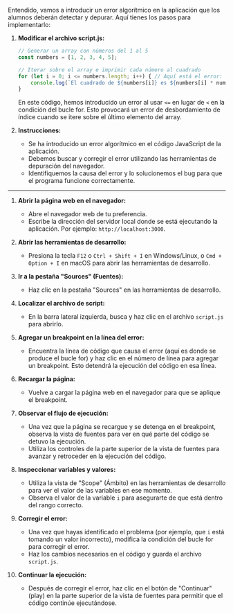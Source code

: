 Entendido, vamos a introducir un error algorítmico en la aplicación que los alumnos deberán detectar y depurar. Aquí tienes los pasos para implementarlo:

1. **Modificar el archivo script.js:**
   ```javascript
   // Generar un array con números del 1 al 5
   const numbers = [1, 2, 3, 4, 5];

   // Iterar sobre el array e imprimir cada número al cuadrado
   for (let i = 0; i <= numbers.length; i++) { // Aquí está el error: debería ser i < numbers.length
       console.log(`El cuadrado de ${numbers[i]} es ${numbers[i] * numbers[i]}`);
   }
   ```

   En este código, hemos introducido un error al usar `<=` en lugar de `<` en la condición del bucle for. Esto provocará un error de desbordamiento de índice cuando se itere sobre el último elemento del array.

2. **Instrucciones:**
   - Se ha introducido un error algorítmico en el código JavaScript de la aplicación.
   - Debemos buscar y corregir el error utilizando las herramientas de depuración del navegador.
   - Identifiquemos la causa del error y lo solucionemos el bug para que el programa funcione correctamente.

---

1. **Abrir la página web en el navegador:**
   - Abre el navegador web de tu preferencia.
   - Escribe la dirección del servidor local donde se está ejecutando la aplicación. Por ejemplo: `http://localhost:3000`.

2. **Abrir las herramientas de desarrollo:**
   - Presiona la tecla `F12` o `Ctrl + Shift + I` en Windows/Linux, o `Cmd + Option + I` en macOS para abrir las herramientas de desarrollo.

3. **Ir a la pestaña "Sources" (Fuentes):**
   - Haz clic en la pestaña "Sources" en las herramientas de desarrollo.

4. **Localizar el archivo de script:**
   - En la barra lateral izquierda, busca y haz clic en el archivo `script.js` para abrirlo.

5. **Agregar un breakpoint en la línea del error:**
   - Encuentra la línea de código que causa el error (aquí es donde se produce el bucle for) y haz clic en el número de línea para agregar un breakpoint. Esto detendrá la ejecución del código en esa línea.

6. **Recargar la página:**
   - Vuelve a cargar la página web en el navegador para que se aplique el breakpoint.

7. **Observar el flujo de ejecución:**
   - Una vez que la página se recargue y se detenga en el breakpoint, observa la vista de fuentes para ver en qué parte del código se detuvo la ejecución.
   - Utiliza los controles de la parte superior de la vista de fuentes para avanzar y retroceder en la ejecución del código.

8. **Inspeccionar variables y valores:**
   - Utiliza la vista de "Scope" (Ámbito) en las herramientas de desarrollo para ver el valor de las variables en ese momento.
   - Observa el valor de la variable `i` para asegurarte de que está dentro del rango correcto.

9. **Corregir el error:**
   - Una vez que hayas identificado el problema (por ejemplo, que `i` está tomando un valor incorrecto), modifica la condición del bucle for para corregir el error.
   - Haz los cambios necesarios en el código y guarda el archivo `script.js`.

10. **Continuar la ejecución:**
    - Después de corregir el error, haz clic en el botón de "Continuar" (play) en la parte superior de la vista de fuentes para permitir que el código continúe ejecutándose.
